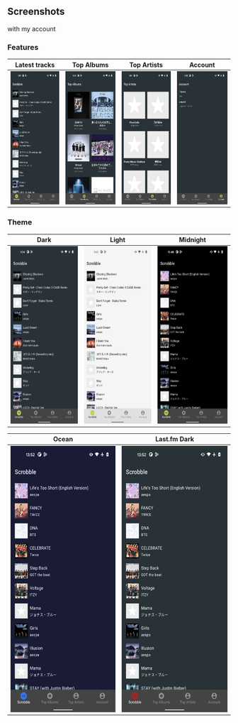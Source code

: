 ## Screenshots

with my account

### Features

| Latest tracks | Top Albums | Top Artists | Account |
 :---: | :---: | :---: | :---:
| <img src="./scrobble_dark.png" height=300 /> |  <img src="./top_albums_dark.png" height=300 /> | <img src="./top_artists_dark.png" height=300 />  | <img src="./account_dark.png" height=300 />  |

### Theme

| Dark | Light | Midnight |
| :--: | :--: | :--: |
| <img src="./scrobble_dark.png" height=400 /> | <img src="./scrobble_light.png" height=400 /> | <img src="./scrobble_midnight.png" height=400 /> |

| Ocean | Last.fm Dark |
| :--: | :--: |
|  <img src="./scrobble_ocean.png" height=600 /> |  <img src="./scrobble_lastfm_dark.png" height=600 /> |
